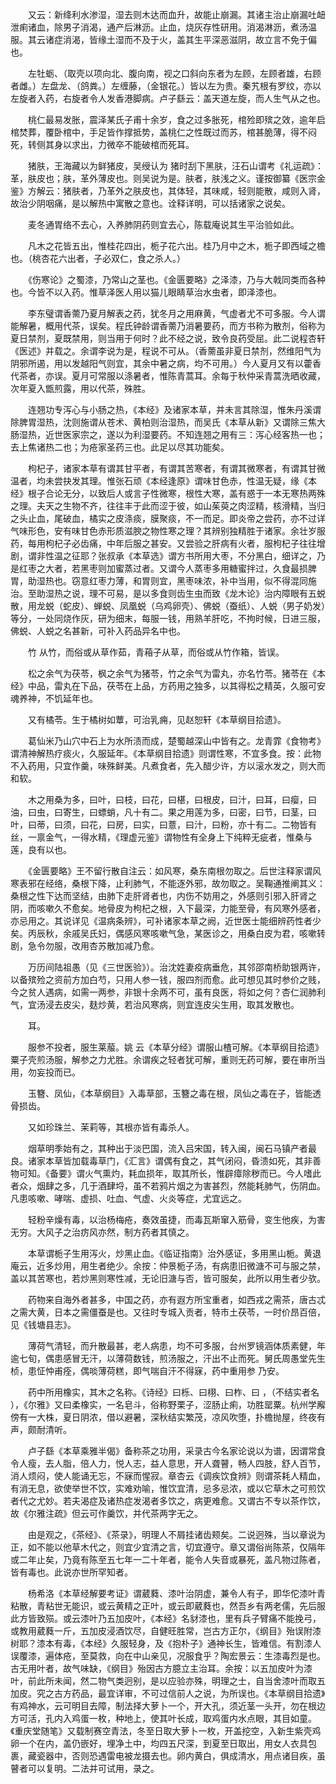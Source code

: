 <!-- { "loadSidebar": true } -->
　　又云：新绛利水渗湿，湿去则木达而血升，故能止崩漏。其诸主治止崩漏吐衄泄痢诸血，除男子消渴，通产后淋沥。止血，烧灰存性研用。消渴淋沥，煮汤温服。其云诸症消渴，皆缘土湿而不及于火，盖其生平深恶滋阴，故立言不免于偏也。

　　左牡蛎、（取壳以项向北、腹向南，视之口斜向东者为左顾，左顾者雄，右顾者雌。）左盘龙、（鸽粪。）左缠藤，（金银花。）皆以左为贵。秦艽根有罗纹，亦以左旋者入药，右旋者令人发香港脚病。卢子繇云：盖天道左旋，而人生气从之也。

　　桃仁最易发胀，震泽某氏子甫十余岁，食之过多胀死，棺殓即殡之效，逾年启棺焚葬，覆卧棺中，手足皆作撑抵势，盖桃仁之性既过而苏，棺甚脆薄，得不闷死，转侧其身以求出，力微卒不能破棺而死耳。

　　猪肤，王海藏以为鲜猪皮，吴绶认为 猪时刮下黑肤，汪石山谓考《礼运疏》：革，肤皮也；肤，革外薄皮也。则吴说为是。肤者，肤浅之义。谨按御纂《医宗金鉴》方解云：猪肤者，乃革外之肤皮也，其体轻，其味咸，轻则能散，咸则入肾，故治少阴咽痛，是以解热中寓散之意也。诠释详明，可以括诸家之说矣。

　　麦冬通胃络不去心，入养肺阴药则宜去心，陈载庵说其生平治验如此。

　　凡木之花皆五出，惟桂花四出，栀子花六出。桂乃月中之木，栀子即西域之檐 也。（桃杏花六出者，子必双仁，食之杀人。）

　　《伤寒论》之蜀漆，乃常山之茎也。《金匮要略》之泽漆，乃与大戟同类而各种也。今皆不以入药。惟草泽医人用以猫儿眼睛草治水虫者，即泽漆也。

　　李东璧谓香薷乃夏月解表之药，犹冬月之用麻黄，气虚者尤不可多服。今人谓能解暑，概用代茶，误矣。程氏钟龄谓香薷乃消暑要药，而方书称为散剂，俗称为夏日禁剂，夏既禁用，则当用于何时？此不经之说，致令良药受屈。此二说程杏轩《医述》并载之。余谓李说为是，程说不可从。（香薷虽非夏日禁剂，然维阳气为阴邪所遏，用以发越阳气则宜，其余中暑之病，均不可用。）今人夏月又有以藿香代茶者，亦误。夏月可常服以涤暑者，惟陈青蒿耳。余每于秋仲采青蒿洗晒收藏，次年夏入甑煎露，用以代茶，殊胜。

　　连翘功专泻心与小肠之热，《本经》及诸家本草，并未言其除湿，惟朱丹溪谓除脾胃湿热，沈则施谓从苍术、黄柏则治湿热，而吴氏《本草从新》又谓除三焦大肠湿热，近世医家宗之，遂以为利湿要药。不知连翘之用有三：泻心经客热一也；去上焦诸热二也；为疮家圣药三也。此足以尽其功能矣。

　　枸杞子，诸家本草有谓其甘平者，有谓其苦寒者，有谓其微寒者，有谓其甘微温者，均未尝抉发其理。惟张石顽《本经逢原》谓味甘色赤，性温无疑，缘《本经》根子合论无分，以致后人或言子性微寒，根性大寒，盖有惑于一本无寒热两殊之理。夫天之生物不齐，往往丰于此而涩于彼，如山茱萸之肉涩精，核滑精，当归之头止血，尾破血，橘实之皮涤痰，膜聚痰，不一而足。即炎帝之尝药，亦不过详气味形色，安有味甘色赤形质滋腴之物性寒之理？其辨别独精胜于诸家。余壮岁服药，每用枸杞子必齿痛，中年后服之甚安。又尝验之肝病有火者，服枸杞子往往增剧，谓非性温之征耶？张叔承《本草选》谓方书所用大枣，不分黑白，细详之，乃是红枣之大者，若黑枣则加蜜蒸过者。又谓今人蒸枣多用糖蜜拌过，久食最损脾胃，助湿热也。窃意红枣力薄，和胃则宜，黑枣味浓，补中当用，似不得混同施治。至助湿热之说，理不可易，是以多食则齿生虫而致《龙木论》治内障眼有五蜕散，用龙蜕（蛇皮）、蝉蜕、凤凰蜕（乌鸡卵壳）、佛蜕（蚕纸）、人蜕（男子奶发）等分，一处同烧作灰，研为细末，每服一钱，用熟羊肝吃，不拘时候，日进三服，佛蜕、人蜕之名甚新，可补入药品异名中也。

　　竹 从竹，而俗或从草作茹，青葙子从草，而俗或从竹作箱，皆误。

　　松之余气为茯苓，枫之余气为猪苓，竹之余气为雷丸，亦名竹苓。猪苓在《本经》中品，雷丸在下品，茯苓在上品，方药用之独多，以其得松之精英，久服可安魂养神，不饥延年也。

　　又有橘苓。生于橘树如蕈，可治乳痈，见赵恕轩《本草纲目拾遗》。

　　葛仙米乃山穴中石上为水所渍而成，楚蜀越深山中皆有之。龙青霏《食物考》谓清神解热疗痰火，久服延年。《本草纲目拾遗》则谓性寒，不宜多食。按：此物不入药用，只宜作羹，味殊鲜美。凡煮食者，先入醋少许，方以滚水发之，则大而和软。

　　木之用桑为多，曰叶，曰枝，曰花，曰椹，曰根皮，曰汁，曰耳，曰瘿，曰油，曰虫，曰寄生，曰螵蛸，凡十有二。果之用莲为多，曰密，曰节，曰茎，曰叶，曰蒂，曰须，曰花，曰房，曰实，曰薏，曰汁，曰粉，亦十有二。二物皆有丝，一禀金气，一得水精，《理虚元鉴》谓物性有全身上下纯粹无疵者，惟桑与莲，良有以也。

　　《金匮要略》王不留行散自注云：如风寒，桑东南根勿取之。后世注释家谓风寒表邪在经络，桑根下降，止利肺气，不能逐外邪，故勿取之。吴鞠通推阐其义：桑根之性下达而坚结，由肺下走肝肾者也，内伤不妨用之，外感则引邪入肝肾之阴，而咳嗽久不愈矣。地骨皮为枸杞之根，入下最深，力能至骨，有风寒外感者，亦忌用之。其说详见《温病条辨》，可补诸家本草之阙，近世医士能细辨药性者少矣。丙辰秋，余戚吴氏妇，偶感风寒咳嗽气急，某医诊之，用桑白皮为君，咳嗽转剧，急令勿服，改用杏苏散加减乃愈。

　　万历间陆祖愚（见《三世医验》）。治沈姓妻疫病垂危，其邻邵南桥助银两许，以备殡殓之资前方加白芍，只用人参一钱，服四剂而愈。此可想见其时参价之贱，今之贫人遇病，如需一两参，非银十余两不可，虽有良医，将如之何？杏仁润肺利气，宜汤浸去皮尖，麸炒黄，若治风寒病，则宜连皮尖生用，取其发散也。

　　耳。

　　服参不投者，服生莱菔。姚 云《本草分经》谓服山楂可解。《本草纲目拾遗》粟子壳煎汤服，解参之力尤胜。余谓疾之轻者犹可解，重则无药可解，要在审所当用，勿妄投而已。

　　玉簪、凤仙，《本草纲目》入毒草部，玉簪之毒在根，凤仙之毒在子，皆能透骨损齿。

　　又如珍珠兰、茉莉等，其根亦皆有毒杀人。

　　烟草明季始有之，其种出于淡巴国，流入吕宋国，转入闽，闽石马镇产者最良。诸家本草皆加载毒草门，《汇言》谓偶有食之，其气闭闷，昏溃如死，其非善物可知。《备要》谓火气熏灼，耗血损年，取其所长，惟辟瘴除秽而已。今人嗜此者众，烟肆之多，几于酒肆埒，虽不若鸦片烟之为害甚烈，然能耗肺气，伤阴血。凡患咳嗽、哮喘、虚损、吐血、气虚、火炎等症，尤宜远之。

　　轻粉辛燥有毒，以治杨梅疮，奏效虽捷，而毒瓦斯窜入筋骨，变生他疾，为害无穷。大风子之治疠风亦然，制方药者其慎之。

　　本草谓栀子生用泻火，炒黑止血。《临证指南》治外感证，多用黑山栀。黄退庵云，近多炒用，用生者绝少。余按：仲景栀子汤，有病患旧微溏不可与服之禁，盖以其苦寒也，若炒黑则寒性减，无论旧溏与否，皆可服矣，此所以用生者少欤。

　　药物来自海外者甚多，中国之药，亦有遐方所宝重者，如西戎之需茶，唐古忒之需大黄，日本之需僵蚕是也。又往时专城入贡者，特市土茯苓，一时价昂百倍，见《钱塘县志》。

　　薄荷气清轻，而升散最甚，老人病患，均不可多服，台州罗镜涵体质素健，年逾七旬，偶患感冒无汗，以薄荷数钱，煎汤服之，汗出不止而死。舅氏周愚堂先生桢，患怔忡甫痊，偶啖薄荷糕，即气喘自汗不得寐，药中重用参 乃安。

　　药中所用橡实，其木之名称。《诗经》曰栎、曰栩、曰柞、曰 ，（不结实者名 ），《尔雅》又曰柔橡实，一名皂斗，俗称野栗子，涩肠止痢，功胜罂粟。杭州学廨傍有一大株，夏日阴浓，借以避暑，深秋结实繁茂，凉风吹堕，扑檐抛屋，终夜有声，颇耐清听。

　　卢子繇《本草乘雅半偈》备称茶之功用，采录古今名家论说以为谱，因谓常食令人瘦，去人脂，倍人力，悦人志，益人意思，开人聋瞽，畅人四肢，舒人百节，消人烦闷，使人能诵无忘，不寐而惺寂。章杏云《调疾饮食辨》则谓茶耗人精血，有消无息，欲使举世不饮，实难劝喻，惟饮宜清，忌多忌浓，或以它草木之可煎饮者代之尤妙。若夫渴症及诸热症发渴者多饮之，病更难愈。又谓古不专以茶作饮，故《尔雅注疏》但云可作羹饮，并代茶两字无之。

　　由是观之，《茶经》、《茶录》，明理人不屑挂诸齿颊矣。二说迥殊，当以章说为正，如不能以他草木代之，则宜少宜清之言，切宜遵守。章又谓俗尚陈茶，仅隔年或二年止矣，乃竟有陈至五七年一二十年者，能令人失音或暴死，盖凡物过陈者，皆有毒也。此说亦世所罕知者。

　　杨希洛《本草经解要考证》谓葳蕤、漆叶治阴虚，兼令人有子，即华佗漆叶青粘散，青粘世无能识，或云黄精之正叶，或云即葳蕤也，然吾乡有两老儒，先后服此方皆致殒。或云漆叶乃五加皮叶，《本经》名豺漆也，里有兵子臂痛不能挽弓，或教用葳蕤一斤，五加皮浸酒饮尽，自健旺胜常，岂古方正尔，《纲目》殆误附漆树耶？漆本有毒，《本经》久服轻身，及《抱朴子》通神长生，皆难信。有割漆人误覆漆，遍体疮，至莫救，向在中山亲见，况服食乎？陶宏景云：生漆毒烈是也。古无用叶者，故气味缺，《纲目》殆因古方臆立主治耳。余按：以五加皮叶为漆叶，前此所未闻，然二物气类迥别，是以应验亦殊，明理之士，自当舍漆叶而取五加皮。究之古方药品，最宜详审，不可过信前人之说，为所误也。《本草纲目拾遗》有鸡神水，云可明目去障，制法择大萝卜一个，开大孔，须近茎一头开，勿在根边方可活，孔内入鸡蛋一枚，种地上，使其叶长成，取鸡蛋内水点眼，其目如童。《重庆堂随笔》又载制赛空青法，冬至日取大萝卜一枚，开盖挖空，入新生紫壳鸡卵一个在内，盖仍嵌好，埋净土中，均四五尺深，到夏至日取出，用女人衣具包裹，藏瓷器中，否则恐遇雷电被龙摄去也。卵内黄白，俱成清水，用点诸目疾，虽瞽者可以复明。二法并可试用，录之。

